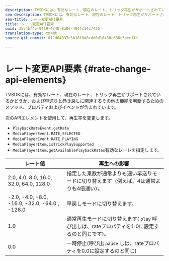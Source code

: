 ```yaml
---
description: TVSDKには、有効なレート、現在のレート、トリック再生がサポートされているかどうか、および早送りと巻き戻しに関連するその他の機能を判断するためのメソッド、プロパティおよびイベントが含まれています。
seo-description: TVSDKには、有効なレート、現在のレート、トリック再生がサポートされているかどうか、および早送りと巻き戻しに関連するその他の機能を判断するためのメソッド、プロパティおよびイベントが含まれています。
seo-title: レート変更API要素
title: レート変更API要素
uuid: 3554bf45-9419-4740-8a0e-484fc14c7436
translation-type: tm+mt
source-git-commit: 812d04037c3b18f8d8cdd0d18430c686c3eee1ff

---
```



# レート変更API要素 {#rate-change-api-elements}

TVSDKには、有効なレート、現在のレート、トリック再生がサポートされているかどうか、および早送りと巻き戻しに関連するその他の機能を判断するためのメソッド、プロパティおよびイベントが含まれています。

<!--<a id="section_E5D37C71323947E2AED8B866D9835E31"></a>-->

次のAPIエレメントを使用して、再生率を変更します。

* `PlaybackRateEvent.getRate`
* `MediaPlayerEvent.RATE_SELECTED`
* `MediaPlayerEvent.RATE_PLAYING`
* `MediaPlayerItem.isTrickPlaySupported`
* `MediaPlayerItem.getAvailablePlaybackRates`有効なレートを指定します。

| レート値 | 再生への影響 |
|---|---|
| 2.0, 4.0, 8.0, 16.0, 32.0, 64.0, 128.0 | 指定した乗数が通常よりも速い早送りモードに切り替えます（例えば、4は通常よりも4倍速い）。 |
| -2.0, -4.0, -8.0, -16.0, -32.0, -64.0 , -128.0 | 早戻しモードに切り替えます。 |
| 1.0 | 通常再生モードに切り替えます( `play` 呼び出しは、rateプロパティを1.0に設定するのと同じです)。 |
| 0.0 | 一時停止(呼び出 `pause` しは、rateプロパティを0.0に設定するのと同じ) |

